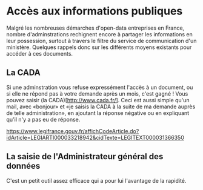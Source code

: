 # Accès aux informations publiques

Malgré les nombreuses démarches d'open-data entreprises en France, nombre d'adminstrations rechignent encore à partager les informations en leur possession, surtout à travers le filtre du service de communication d'un ministère. Quelques rappels donc sur les différents moyens existants pour accéder à ces documents. 

## La CADA

Si une adminstration vous refuse expressément l'accès à un document, ou si elle ne répond pas à votre demande après un mois, c'est gagné ! Vous pouvez saisir (la CADA)[http://www.cada.fr/]. Ceci est aussi simple qu'un mail, avec «bonjour» et «je saisis la CADA à la suite de ma demande auprès de telle administration», en ajoutant la réponse négative ou en expliquant qu'il n'y a pas eu de réponse.

https://www.legifrance.gouv.fr/affichCodeArticle.do?idArticle=LEGIARTI000033218942&cidTexte=LEGITEXT000031366350

## La saisie de l'Administrateur général des données

C'est un petit outil assez efficace qui a pour lui l'avantage de la rapidité. 